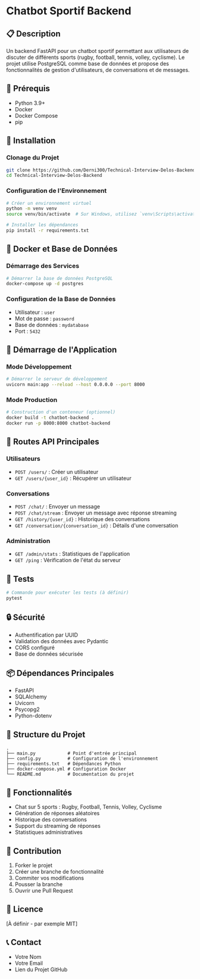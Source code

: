 # Chatbot Sportif Backend

## 📋 Description
Un backend FastAPI pour un chatbot sportif permettant aux utilisateurs de discuter de différents sports (rugby, football, tennis, volley, cyclisme). Le projet utilise PostgreSQL comme base de données et propose des fonctionnalités de gestion d'utilisateurs, de conversations et de messages.

## 🚀 Prérequis
- Python 3.9+
- Docker
- Docker Compose
- pip

## 🔧 Installation

### Clonage du Projet
```bash
git clone https://github.com/Derni300/Technical-Interview-Delos-Backend
cd Technical-Interview-Delos-Backend
```

### Configuration de l'Environnement
```bash
# Créer un environnement virtuel
python -m venv venv
source venv/bin/activate  # Sur Windows, utilisez `venv\Scripts\activate`

# Installer les dépendances
pip install -r requirements.txt
```

## 🐳 Docker et Base de Données

### Démarrage des Services
```bash
# Démarrer la base de données PostgreSQL
docker-compose up -d postgres
```

### Configuration de la Base de Données
- Utilisateur : `user`
- Mot de passe : `password`
- Base de données : `mydatabase`
- Port : `5432`

## 🚦 Démarrage de l'Application

### Mode Développement
```bash
# Démarrer le serveur de développement
uvicorn main:app --reload --host 0.0.0.0 --port 8000
```

### Mode Production
```bash
# Construction d'un conteneur (optionnel)
docker build -t chatbot-backend .
docker run -p 8000:8000 chatbot-backend
```

## 📡 Routes API Principales

### Utilisateurs
- `POST /users/` : Créer un utilisateur
- `GET /users/{user_id}` : Récupérer un utilisateur

### Conversations
- `POST /chat/` : Envoyer un message
- `POST /chat/stream` : Envoyer un message avec réponse streaming
- `GET /history/{user_id}` : Historique des conversations
- `GET /conversation/{conversation_id}` : Détails d'une conversation

### Administration
- `GET /admin/stats` : Statistiques de l'application
- `GET /ping` : Vérification de l'état du serveur

## 🧪 Tests
```bash
# Commande pour exécuter les tests (à définir)
pytest
```

## 🔒 Sécurité
- Authentification par UUID
- Validation des données avec Pydantic
- CORS configuré
- Base de données sécurisée

## 📦 Dépendances Principales
- FastAPI
- SQLAlchemy
- Uvicorn
- Psycopg2
- Python-dotenv

## 📝 Structure du Projet
```
.
├── main.py            # Point d'entrée principal
├── config.py          # Configuration de l'environnement
├── requirements.txt   # Dépendances Python
├── docker-compose.yml # Configuration Docker
└── README.md          # Documentation du projet
```

## 🌟 Fonctionnalités
- Chat sur 5 sports : Rugby, Football, Tennis, Volley, Cyclisme
- Génération de réponses aléatoires
- Historique des conversations
- Support du streaming de réponses
- Statistiques administratives

## 🤝 Contribution
1. Forker le projet
2. Créer une branche de fonctionnalité
3. Commiter vos modifications
4. Pousser la branche
5. Ouvrir une Pull Request

## 📄 Licence
[À définir - par exemple MIT]

## 📞 Contact
- Votre Nom
- Votre Email
- Lien du Projet GitHub
